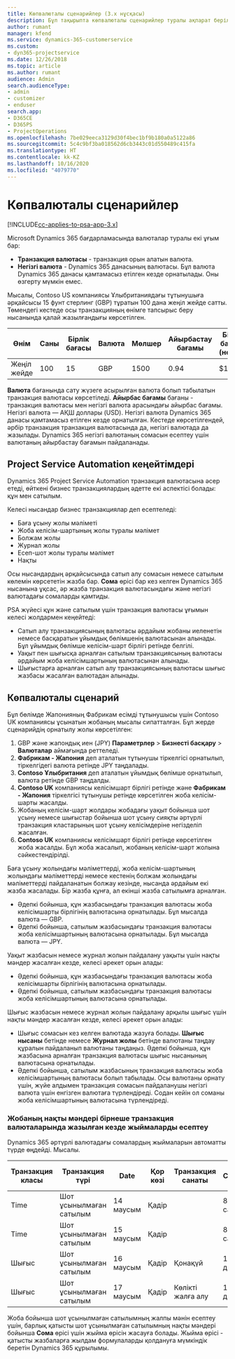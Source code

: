 ```yaml
---
title: Көпвалюталы сценарийлер (3.x нұсқасы)
description: Бұл тақырыпта көпвалюталы сценарийлер туралы ақпарат берілген.
author: rumant
manager: kfend
ms.service: dynamics-365-customerservice
ms.custom:
- dyn365-projectservice
ms.date: 12/26/2018
ms.topic: article
ms.author: rumant
audience: Admin
search.audienceType:
- admin
- customizer
- enduser
search.app:
- D365CE
- D365PS
- ProjectOperations
ms.openlocfilehash: 7be029eeca3129d30f4bec1bf9b180a0a5122a86
ms.sourcegitcommit: 5c4c9bf3ba018562d6cb3443c01d550489c415fa
ms.translationtype: HT
ms.contentlocale: kk-KZ
ms.lasthandoff: 10/16/2020
ms.locfileid: "4079770"
---
```

# <a name="multiple-currency-scenarios"></a>Көпвалюталы сценарийлер

[!INCLUDE[cc-applies-to-psa-app-3.x](../includes/cc-applies-to-psa-app-3x.md)]

Microsoft Dynamics 365 бағдарламасында валюталар туралы екі ұғым бар:

- **Транзакция валютасы** - транзакция орын алатын валюта. 
- **Негізгі валюта** - Dynamics 365 данасының валютасы. Бұл валюта Dynamics 365 данасы қамтамасыз етілген кезде орнатылады. Оны өзгерту мүмкін емес.

Мысалы, Contoso US компаниясы Ұлыбританиядағы тұтынушыға әрқайсысы 15 фунт стерлинг (GBP) тұратын 100 дана жеңіл жейде сатты. Төмендегі кестеде осы транзакцияның өнімге тапсырыс беру нысанында қалай жазылғандығы көрсетілген.

| Өнім | Саны | Бірлік бағасы | Валюта | Мөлшер | Айырбастау бағамы | Бірлік бағасы (негізгі)| Сома (негізгі)|
|---------|----------|----------------|----------|--------|---------------|----------------------|--------------|
| Жеңіл жейде | 100      | 15             | GBP      | 1500   | 0.94          | $17,25               | $1,725       |

**Валюта** бағанында сату жүзеге асырылған валюта болып табылатын транзакция валютасы көрсетіледі. **Айырбас бағамы** бағаны - транзакция валютасы мен негізгі валюта арасындағы айырбас бағамы. Негізгі валюта — АҚШ доллары (USD). Негізгі валюта Dynamics 365 данасы қамтамасыз етілген кезде орнатылған.
Кестеде көрсетілгендей, әрбір транзакция транзакция валютасында да, негізгі валютада да жазылады. Dynamics 365 негізгі валютаның сомасын есептеу үшін валютаның айырбастау бағамын пайдаланады.

## <a name="project-service-automation-extensions"></a>Project Service Automation кеңейтімдері

Dynamics 365 Project Service Automation транзакция валютасына әсер етеді, өйткені бизнес транзакциялардың әдетте екі аспектісі болады: құн мен сатылым.

Келесі нысандар бизнес транзакциялар деп есептеледі:

- Баға ұсыну жолы мәліметі
- Жоба келісім-шартының жолы туралы мәлімет
- Болжам жолы
- Журнал жолы
- Есеп-шот жолы туралы мәлімет
- Нақты

Осы нысандардың әрқайсысында сатып алу сомасын немесе сатылым көлемін көрсететін жазба бар. **Сома** өрісі бар кез келген Dynamics 365 нысанына ұқсас, әр жазба транзакция валютасындағы және негізгі валютадағы сомаларды қамтиды. 

PSA жүйесі құн және сатылым үшін транзакция валютасы ұғымын келесі жолдармен кеңейтеді:

- Сатып алу транзакциясының валютасы әрдайым жобаны иеленетін немесе басқаратын ұйымдық бөлімшенің валютасынан алынады. Бұл ұйымдық бөлімше келісім-шарт бірлігі ретінде белгілі.
- Уақыт пен шығысқа арналған сатылым транзакциясының валютасы әрдайым жоба келісімшартының валютасынан алынады.
- Шығыстарға арналған сатып алу транзакциясының валютасы шығыс жазбасы жасалған валютадан алынады.

## <a name="multiple-currency-scenario"></a>Көпвалюталы сценарий

Бұл бөлімде Жапонияның Фабрикам есімді тұтынушысы үшін Contoso UK компаниясы ұсынатын жобаның мысалы сипатталған. Бұл жерде сценарийдің орнатылу жолы көрсетілген:

1. GBP және жапондық иен (JPY) **Параметрлер** \> **Бизнесті басқару** \> **Валюталар** аймағында реттеледі. 
2. **Фабрикам - Жапония** деп аталатын тұтынушы тіркелгісі орнатылып, тіркелгідегі валюта ретінде JPY таңдалады.
3. **Contoso Ұлыбритания** деп аталатын ұйымдық бөлімше орнатылып, валюта ретінде GBP таңдалды.
4. **Contoso UK** компаниясы келісімшарт бірлігі ретінде және **Фабрикам - Жапония** тіркелгісі тұтынушы ретінде көрсетілген жоба келісім-шарты жасалды.
5. Жобаның келісім-шарт жолдары жобадағы уақыт бойынша шот ұсыну немесе шығыстар бойынша шот ұсыну сияқты әртүрлі транзакция кластарының шот ұсыну келісімдеріне негізделіп жасалған.
6. **Contoso UK** компаниясы келісімшарт бірлігі ретінде көрсетілген жоба жасалды. Бұл жоба жасалып, жобаның келісім-шарт жолына сәйкестендірілді.


Баға ұсыну жолындағы мәліметтерді, жоба келісім-шартының жолындағы мәліметтерді немесе кестенің болжам жолындағы мәліметтерді пайдаланатын болжау кезінде, нысанда әрдайым екі жазба жасалады. Бір жазба құнға, ал екінші жазба сатылымға арналған.

- Әдепкі бойынша, құн жазбасындағы транзакция валютасы жоба келісімшарты бірлігінің валютасына орнатылады. Бұл мысалда валюта — GBP.
- Әдепкі бойынша, сатылым жазбасындағы транзакция валютасы жоба келісімшартының валютасына орнатылады. Бұл мысалда валюта — JPY.

Уақыт жазбасын немесе журнал жолын пайдалану уақыты үшін нақты мәндер жасалған кезде, келесі әрекет орын алады:

- Әдепкі бойынша, құн жазбасындағы транзакция валютасы жоба келісімшарты бірлігінің валютасына орнатылады.
- Әдепкі бойынша, сатылым жазбасындағы транзакция валютасы жоба келісімшартының валютасына орнатылады.

Шығыс жазбасын немесе журнал жолын пайдалану арқылы шығыс үшін нақты мәндер жасалған кезде, келесі әрекет орын алады:

- Шығыс сомасын кез келген валютада жазуға болады. **Шығыс нысаны** бетінде немесе **Журнал жолы** бетінде валютаны таңдау құралын пайдаланып валютаны таңдаңыз. Әдепкі бойынша, құн жазбасына арналған транзакция валютасы шығыс нысанының валютасына орнатылады. 
- Әдепкі бойынша, сатылым жазбасының транзакция валютасы жоба келісімшартының валютасы болып табылады. Осы валютаны орнату үшін, жүйе алдымен транзакция сомасын пайдаланушы негізгі валюта үшін енгізген валютаға түрлендіреді. Содан кейін ол соманы жоба келісімшартының валютасына түрлендіреді. 

### <a name="computing-roll-ups-when-project-actuals-are-recorded-in-multiple-transaction-currencies"></a>Жобаның нақты мәндері бірнеше транзакция валюталарында жазылған кезде жыймаларды есептеу

Dynamics 365 әртүрлі валютадағы сомалардың жыймаларын автоматты түрде өңдейді. Мысалы.

| Транзакция класы | Транзакция түрі| Date   | Қор көзі | Транзакция санаты | Саны | Бірлік бағасы | Мөлшер      | Айырбастау бағамы | Негізгі валютадағы сома |
|-------------------|------------------|--------|----------|----------------------|----------|--------------|-------------|---------------|----------------|
| Time              | Шот ұсынылмаған сатылым   | 14 маусым | Қадір  |                      | 8 сағат    | 20,000 JPY    | 160,000 JPY | 123           | 1,300,81 USD    |
| Time              | Шот ұсынылмаған сатылым   | 15 маусым | Қадір  |                      | 8 сағат    | 20,000 JPY    | 160,000 JPY | 123           | 1,300,81 USD    |
| Шығыс           | Шот ұсынылмаған сатылым   | 16 маусым | Қадір  | Қонақүй                | 1 дана     | 250 EUR      | 250 EUR     | 0.94          | 265,95 USD     |
| Шығыс           | Шот ұсынылмаған сатылым   | 17 маусым | Қадір  | Көлікті жалға алу           | 1 дана     | 150 EUR      | 150 EUR     | 0.94          | 159,57 USD     |

Жоба бойынша шот ұсынылмаған сатылымның жалпы мәнін есептеу үшін, барлық қатысты шот ұсынылмаған сатылымның нақты мәндері бойынша **Сома** өрісі үшін жыйма өрісін жасауға болады. Жыйма өрісі - қатысты жазбаларға жылдам формулаларды қолдануға мүмкіндік беретін Dynamics 365 құрылымы.
